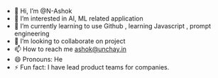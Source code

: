 - 👋 Hi, I’m @N-Ashok
- 👀 I’m interested in AI, ML related application
- 🌱 I’m currently learning to use Github , learning Javascript , prompt engineering
- 💞️ I’m looking to collaborate on project 
- 📫 How to reach me ashok@unchay.in  
- 😄 Pronouns: He
- ⚡ Fun fact: I have lead product teams for companies. 

<!---
N-Ashok/N-Ashok is a ✨ special ✨ repository because its `README.md` (this file) appears on your GitHub profile.
You can click the Preview link to take a look at your changes.
--->
